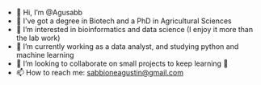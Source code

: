 - 👋 Hi, I’m @Agusabb
- 🧬 I've got a degree in Biotech and a PhD in Agricultural Sciences
- 👀 I’m interested in bioinformatics and data science (I enjoy it more than the lab work)
- 🌱 I’m currently working as a data analyst, and studying python and machine learning
- 💞️ I’m looking to collaborate on small projects to keep learning 💪
- 📫 How to reach me: sabbioneagustin@gmail.com


<!---
Agusabb/Agusabb is a ✨ special ✨ repository because its `README.md` (this file) appears on your GitHub profile.
You can click the Preview link to take a look at your changes.
--->
